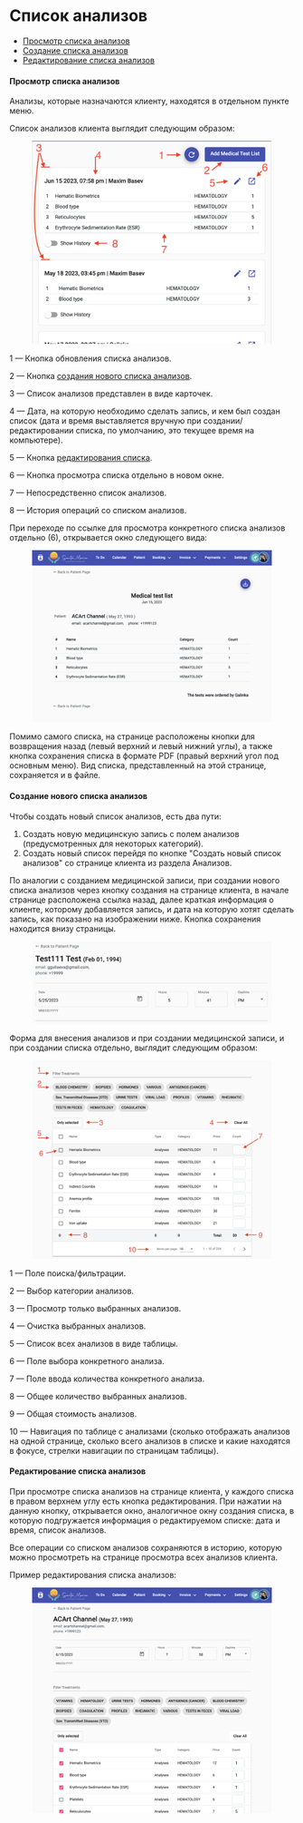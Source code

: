 # Список анализов

* [Просмотр списка анализов](spisok-analizov.md#prosmotr-spiska-analizov)
* [Создание списка анализов](spisok-analizov.md#sozdanie-novogo-spiska-analizov)
* [Редактирование списка анализов](spisok-analizov.md#redaktirovanie-spiska-analizov)

#### Просмотр списка анализов

Анализы, которые назначаются клиенту, находятся в отдельном пункте меню.

Список анализов клиента выглядит следующим образом:

<figure><img src="../../../.gitbook/assets/Screenshot 2023-05-25 at 16.58.54 (1).png" alt=""><figcaption></figcaption></figure>

1 — Кнопка обновления списка анализов.

2 — Кнопка [создания нового списка анализов](spisok-analizov.md#sozdanie-novogo-spiska-analizov).

3 — Список анализов представлен в виде карточек.

4 — Дата, на которую необходимо сделать запись, и кем был создан список (дата и время выставляется вручную при создании/редактировании списка, по умолчанию, это текущее время на компьютере).

5 — Кнопка [редактирования списка](spisok-analizov.md#redaktirovanie-spiska-analizov).

6 — Кнопка просмотра списка отдельно в новом окне.

7 — Непосредственно список анализов.

8 — История операций со списком анализов.

При переходе по ссылке для просмотра конкретного списка анализов отдельно (6), открывается окно следующего вида:

<figure><img src="../../../.gitbook/assets/Screenshot 2023-05-25 at 17.13.13.png" alt=""><figcaption></figcaption></figure>

Помимо самого списка, на странице расположены кнопки для возвращения назад (левый верхний и левый нижний углы), а также кнопка сохранения списка в формате PDF (правый верхний угол под основным меню). Вид списка, представленный на этой странице, сохраняется и в файле.

#### Создание нового списка анализов

Чтобы создать новый список анализов, есть два пути:

1. Создать новую медицинскую запись с полем анализов (предусмотренных для некоторых категорий).
2. Создать новый список перейдя по кнопке "Создать новый список анализов" со странице клиента из раздела Анализов.

По аналогии с созданием медицинской записи, при создании нового списка анализов через кнопку создания на странице клиента, в начале странице расположена ссылка назад, далее краткая информация о клиенте, которому добавляется запись, и дата на которую хотят сделать запись, как показано на изображении ниже. Кнопка сохранения находится внизу страницы.

<figure><img src="../../../.gitbook/assets/Screenshot 2023-05-25 at 17.41.42.png" alt=""><figcaption></figcaption></figure>

Форма для внесения анализов и при создании медицинской записи, и при создании списка отдельно, выглядит следующим образом:

<figure><img src="../../../.gitbook/assets/Screenshot 2023-05-25 at 17.20.09.png" alt=""><figcaption></figcaption></figure>

1 — Поле поиска/фильтрации.

2 — Выбор категории анализов.

3 — Просмотр только выбранных анализов.

4 — Очистка выбранных анализов.

5 — Список всех анализов в виде таблицы.

6 — Поле выбора конкретного анализа.

7 — Поле ввода количества конкретного анализа.

8 — Общее количество выбранных анализов.

9 — Общая стоимость анализов.

10 — Навигация по таблице с анализами (сколько отображать анализов на одной странице, сколько всего анализов в списке и какие находятся в фокусе, стрелки навигации по страницам таблицы).

#### Редактирование списка анализов

При просмотре списка анализов на странице клиента, у каждого списка в правом верхнем углу есть кнопка редактирования. При нажатии на данную кнопку, открывается окно, аналогичное окну создания списка, в которую подгружается информация о редактируемом списке: дата и время, список анализов.&#x20;

Все операции со списком анализов сохраняются в историю, которую можно просмотреть на странице просмотра всех анализов клиента.

Пример редактирования списка анализов:

<figure><img src="../../../.gitbook/assets/Screenshot 2023-05-25 at 19.35.50.png" alt=""><figcaption></figcaption></figure>
